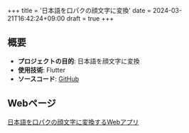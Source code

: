 +++
title = '日本語を口パクの顔文字に変換'
date = 2024-03-21T16:42:24+09:00
draft = true
+++

## 概要

- **プロジェクトの目的**: 日本語を顔文字に変換
- **使用技術**: Flutter
- **ソースコード**: [GitHub](https://github.com/Namacha411/lipemoticon)

## Webページ

[日本語を口パクの顔文字に変換するWebアプリ](https://namacha411.github.io/lipemoticon/)

